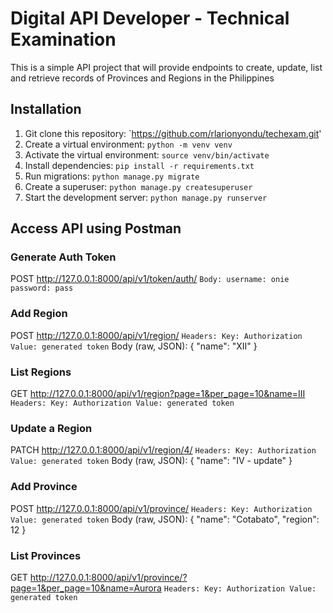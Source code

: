 # Digital API Developer - Technical Examination

This is a simple API project that will provide endpoints to create, update, list and retrieve records of Provinces and Regions in the Philippines

## Installation

1. Git clone this repository: `https://github.com/rlarionyondu/techexam.git'
2. Create a virtual environment: `python -m venv venv`
3. Activate the virtual environment: `source venv/bin/activate`
4. Install dependencies: `pip install -r requirements.txt`
5. Run migrations: `python manage.py migrate`
6. Create a superuser: `python manage.py createsuperuser`
7. Start the development server: `python manage.py runserver`


## Access API using Postman

### Generate Auth Token
POST http://127.0.0.1:8000/api/v1/token/auth/
`Body:
    username: onie
    password: pass`

### Add Region
POST http://127.0.0.1:8000/api/v1/region/
`Headers:
    Key: Authorization
    Value: generated token`
    Body (raw, JSON):
        {
            "name": "XII"
        }

### List Regions
GET http://127.0.0.1:8000/api/v1/region?page=1&per_page=10&name=III
`Headers:
    Key: Authorization
    Value: generated token`

### Update a Region
PATCH http://127.0.0.1:8000/api/v1/region/4/
`Headers:
    Key: Authorization
    Value: generated token`
Body (raw, JSON):
    {
    "name": "IV - update"
    }

### Add Province
POST http://127.0.0.1:8000/api/v1/province/
`Headers:
    Key: Authorization
    Value: generated token`
Body (raw, JSON):
    {
    "name": "Cotabato",
    "region": 12
    }

### List Provinces
GET http://127.0.0.1:8000/api/v1/province/?page=1&per_page=10&name=Aurora
`Headers:
    Key: Authorization
    Value: generated token`
